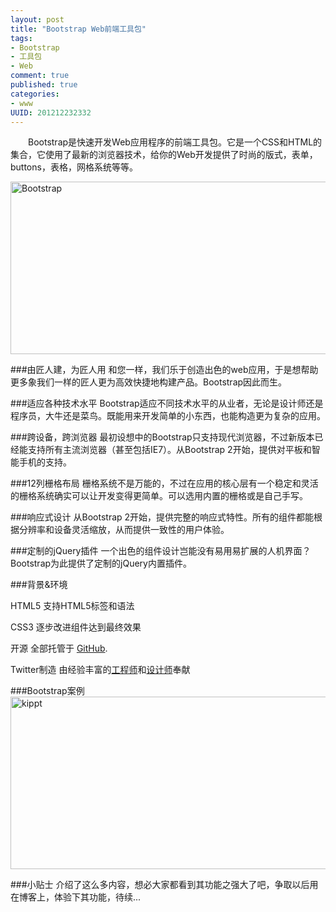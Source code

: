 ```yaml
---
layout: post
title: "Bootstrap Web前端工具包"
tags: 
- Bootstrap
- 工具包
- Web
comment: true
published: true
categories:
- www
UUID: 201212232332
---
```


 　　Bootstrap是快速开发Web应用程序的前端工具包。它是一个CSS和HTML的集合，它使用了最新的浏览器技术，给你的Web开发提供了时尚的版式，表单，buttons，表格，网格系统等等。
 
 <img alt="Bootstrap" src="{{site.static_url}}/media/pub/web/16115128_hu5O.jpg" style="width: 505px; height: 276px; " />


###由匠人建，为匠人用
和您一样，我们乐于创造出色的web应用，于是想帮助更多象我们一样的匠人更为高效快捷地构建产品。Bootstrap因此而生。

###适应各种技术水平
Bootstrap适应不同技术水平的从业者，无论是设计师还是程序员，大牛还是菜鸟。既能用来开发简单的小东西，也能构造更为复杂的应用。

###跨设备，跨浏览器
最初设想中的Bootstrap只支持现代浏览器，不过新版本已经能支持所有主流浏览器（甚至包括IE7）。从Bootstrap 2开始，提供对平板和智能手机的支持。

###12列栅格布局
栅格系统不是万能的，不过在应用的核心层有一个稳定和灵活的栅格系统确实可以让开发变得更简单。可以选用内置的栅格或是自己手写。

###响应式设计
从Bootstrap 2开始，提供完整的响应式特性。所有的组件都能根据分辨率和设备灵活缩放，从而提供一致性的用户体验。

###定制的jQuery插件
一个出色的组件设计岂能没有易用易扩展的人机界面？Bootstrap为此提供了定制的jQuery内置插件。

###背景&环境

HTML5
支持HTML5标签和语法


CSS3
逐步改进组件达到最终效果


开源
全部托管于 [GitHub](http://github.com).

Twitter制造
由经验丰富的[工程师](http://twitter.com/fat)和[设计师](http://twitter.com/mdo)奉献

###Bootstrap案例
<a href="https://kippt.com/">
<img alt="kippt" src="{{site.static_url}}/media/pub/web/kippt.png" style="width: 505px; height: 276px; " />
</a>

###小贴士
介绍了这么多内容，想必大家都看到其功能之强大了吧，争取以后用在博客上，体验下其功能，待续...
